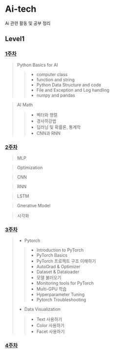 # Ai-tech
Ai 관련 활동 및 공부 정리


## Level1

### [1주차](https://github.com/j961224/Ai-tech/tree/main/1%EC%A3%BC%EC%B0%A8)

>  Python Basics for AI
>  >  * computer class
>  >  * function and string
>  >  * Python Data Structure and code
>  >  * File and Exception and Log handling
>  >  * numpy and pandas


> AI Math
> > * 벡터와 행렬
> > * 경사하강법
> > * 딥러닝 및 확률론, 통계학
> > * CNN과 RNN

### [2주차](https://github.com/j961224/Ai-tech/tree/main/2%EC%A3%BC%EC%B0%A8)

> MLP

> Optimization

> CNN

> RNN

> LSTM

> Gnerative Model

> 시각화

### [3주차](https://github.com/j961224/Ai-tech/tree/main/3%EC%A3%BC%EC%B0%A8)

> * Pytorch
> > * Introduction to PyTorch
> > * PyTorch Basics
> > * PyTorch 프로젝트 구조 이해하기
> > * AutoGrad & Optimizer
> > * Dataset & Dataloader
> > * 모델 불러오기
> > * Monitoring tools for PyTorch
> > * Multi-GPU 학습
> > * Hyperparameter Tuning
> > * Pytorch Troubleshooting
> * Data Visualization
> > * Text 사용하기
> > * Color 사용하기 
> > * Facet 사용하기

### [4주차](https://github.com/j961224/Ai-tech/tree/main/4%EC%A3%BC%EC%B0%A8)

